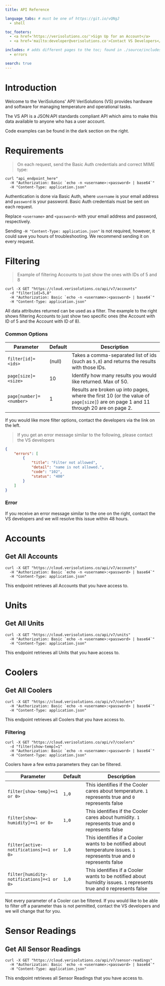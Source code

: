 ```yaml
---
title: API Reference

language_tabs: # must be one of https://git.io/vQNgJ
  - shell

toc_footers:
  - <a href='https://verisolutions.co/'>Sign Up for an Account</a>
  - <a href='mailto:developer@verisolutions.co'>Contact VS Developers</a>

includes: # adds different pages to the toc; found in ./source/includes
  - errors

search: true
---
```


# Introduction

Welcome to the VeriSolutions' API! VeriSolutions (VS) provides hardware and software for managing temperature and operational tasks.

The VS API is a JSON:API standards compliant API which aims to make this data available to anyone who has a user account.

Code examples can be found in the dark section on the right.

# Requirements

> On each request, send the Basic Auth credentials and correct MIME type:

```shell
curl "api_endpoint_here"
  -H "Authorization: Basic `echo -n <username>:<password> | base64`"
  -H "Content-Type: application.json"
```

Authentication is done via Basic Auth, where `username` is your email address and `password` is your password. Basic Auth credentials must be sent on each request.

<aside class="notice">
Replace <code>&lt;username&gt;</code> and <code>&lt;password&gt;</code> with your email address and password, respectively.
</aside>

Sending `-H "Content-Type: application.json"` is not required, however, it could save you hours of troubleshooting. We recommend sending it on every request.

# Filtering

> Example of filtering Accounts to just show the ones with IDs of 5 and 8

```shell
curl -X GET "https://cloud.verisolutions.co/api/v7/accounts"
  -d "filter[id]=5,8"
  -H "Authorization: Basic `echo -n <username>:<password> | base64`"
  -H "Content-Type: application.json"
```

All data attributes returned can be used as a filter. The example to the right shows filtering Accounts to just show two specific ones (the Account with ID of 5 and the Account with ID of 8).

### Common Options

Parameter | Default | Description
--------- | ------- | -----------
`filter[id]=<ids>` | (null) | Takes a comma-separated list of ids (such as `5,8`) and returns the results with those IDs.
`page[size]=<size>` | 10 | Identify how many results you would like returned. Max of 50.
`page[number]=<number>` | 1 | Results are broken up into pages, where the first 10 (or the value of `page[size]`) are on page 1 and 11 through 20 are on page 2.


<aside class="notice">
If you would like more filter options, contact the developers via the link on the left.
</aside>

> If you get an error message similar to the following, please contact the VS developers

```json
{
    "errors": [
        {
            "title": "Filter not allowed",
            "detail": "name is not allowed.",
            "code": "102",
            "status": "400"
        }
    ]
}
```

### Error

If you receive an error message similar to the one on the right, contact the VS developers and we will resolve this issue within 48 hours.

# Accounts

## Get All Accounts

```shell
curl -X GET "https://cloud.verisolutions.co/api/v7/accounts"
  -H "Authorization: Basic `echo -n <username>:<password> | base64`"
  -H "Content-Type: application.json"
```

This endpoint retrieves all Accounts that you have access to.

# Units

## Get All Units

```shell
curl -X GET "https://cloud.verisolutions.co/api/v7/units"
  -H "Authorization: Basic `echo -n <username>:<password> | base64`"
  -H "Content-Type: application.json"
```

This endpoint retrieves all Units that you have access to.

# Coolers

## Get All Coolers

```shell
curl -X GET "https://cloud.verisolutions.co/api/v7/coolers"
  -H "Authorization: Basic `echo -n <username>:<password> | base64`"
  -H "Content-Type: application.json"
```

This endpoint retrieves all Coolers that you have access to.

### Filtering

```shell
curl -X GET "https://cloud.verisolutions.co/api/v7/coolers"
  -d "filter[show-temp]=1"
  -H "Authorization: Basic `echo -n <username>:<password> | base64`"
  -H "Content-Type: application.json"
```

Coolers have a few extra parameters they can be filtered.

Parameter | Default | Description
--------- | ------- | -----------
`filter[show-temp]=<1 or 0>` | `1,0` | This identifies if the Cooler cares about temperature. `1` represents true and `0` represents false
`filter[show-humidity]=<1 or 0>` | `1,0` | This identifies if the Cooler cares about humidity. `1` represents true and `0` represents false
`filter[active-notifications]=<1 or 0>` | `1,0` | This identifies if a Cooler wants to be notified about temperature issues. `1` represents true and `0` represents false
`filter[humidity-notifications]=<1 or 0>` | `1,0` | This identifies if a Cooler wants to be notified about humidity issues. `1` represents true and `0` represents false

<aside class="warning">
Not every parameter of a Cooler can be filtered. If you would like to be able to filter off a parameter thas is not permitted, contact the VS developers and we will change that for you.
</aside>

# Sensor Readings

## Get All Sensor Readings

```shell
curl -X GET "https://cloud.verisolutions.co/api/v7/sensor-readings"
  -H "Authorization: Basic `echo -n <username>:<password> | base64`"
  -H "Content-Type: application.json"
```

This endpoint retrieves all Sensor Readings that you have access to.

